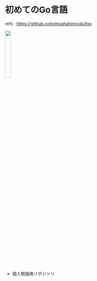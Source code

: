 # 初めてのGo言語
refs : https://github.com/mushahiroyuki/lgo

<img src="https://camo.githubusercontent.com/db8c83f1b64f25fc5ff8ab965ace0e9d34d1b9668583265d492dd0641a8698d9/68747470733a2f2f7777772e6d61726c696e2d61726d732e636f6d2f6a706e2f617274732f626f6f6b732d736d616c6c2f6c6561726e696e672d676f2e706e67" width="20%">

- 個人勉強用リポジトリ
